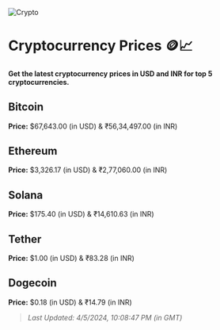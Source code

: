 
![Crypto](https://www.techguide.com.au/wp-content/uploads/2020/11/crypto3.jpeg)

# Cryptocurrency Prices 🪙📈

#### Get the latest cryptocurrency prices in USD and INR for top 5 cryptocurrencies.

## Bitcoin

**Price:** $67,643.00 (in USD) & ₹56,34,497.00 (in INR)

## Ethereum

**Price:** $3,326.17 (in USD) & ₹2,77,060.00 (in INR)

## Solana

**Price:** $175.40 (in USD) & ₹14,610.63 (in INR)

## Tether

**Price:** $1.00 (in USD) & ₹83.28 (in INR)

## Dogecoin

**Price:** $0.18 (in USD) & ₹14.79 (in INR)

> _Last Updated: 4/5/2024, 10:08:47 PM (in GMT)_
